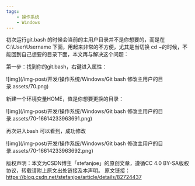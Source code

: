 ```yaml
---
tags:
    - 操作系统
    - Windows
---
```


初次运行git.bash 的时候会当前的主用户目录并不是你想要的，而是在C:\User\Username 下面，用起来非常的不方便，尤其是当切换 cd ~的时候，不能回到自己想要的目录下面，本文再与解决这个问题：

第一步：找到你的git.bash，右键进入属性：

![img](/img-post/开发/操作系统/Windows/Git bash 修改主用户的目录.assets/70.png)

新建一个环境变量HOME，值是你想要更换的目录：

![img](/img-post/开发/操作系统/Windows/Git bash 修改主用户的目录.assets/70-16614233963691.png)

再次进入bash 可以看到，成功修改

![img](/img-post/开发/操作系统/Windows/Git bash 修改主用户的目录.assets/70-16614233963692.png)

 

 

 

版权声明：本文为CSDN博主「stefanjoe」的原创文章，遵循CC 4.0 BY-SA版权协议，转载请附上原文出处链接及本声明。
原文链接：https://blog.csdn.net/stefanjoe/article/details/82724437